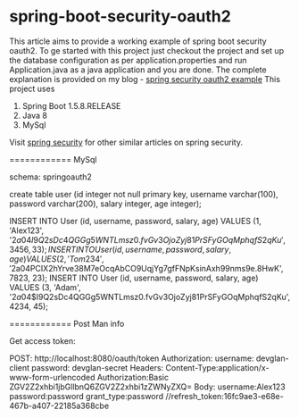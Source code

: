 # spring-boot-security-oauth2
This article aims to provide a working example of spring boot security oauth2. To ge started with this project just checkout the project
and set up the database configuration as per application.properties and run Application.java as a java application and you are done.
The complete explanation is provided on my blog - [spring security oauth2 example](http://www.devglan.com/spring-security/spring-boot-security-oauth2-example)
This project uses
1. Spring Boot 1.5.8.RELEASE
2. Java 8
3. MySql

Visit [spring security](http://www.devglan.com/tutorial/topics/spring-security) for other similar articles on spring security.


============
MySql

schema: springoauth2

create table user (id integer not null primary key, username varchar(100), password varchar(200), salary integer, age integer);

INSERT INTO User (id, username, password, salary, age) VALUES (1, 'Alex123', '$2a$04$I9Q2sDc4QGGg5WNTLmsz0.fvGv3OjoZyj81PrSFyGOqMphqfS2qKu', 3456, 33);
INSERT INTO User (id, username, password, salary, age) VALUES (2, 'Tom234', '$2a$04$PCIX2hYrve38M7eOcqAbCO9UqjYg7gfFNpKsinAxh99nms9e.8HwK', 7823, 23);
INSERT INTO User (id, username, password, salary, age) VALUES (3, 'Adam', '$2a$04$I9Q2sDc4QGGg5WNTLmsz0.fvGv3OjoZyj81PrSFyGOqMphqfS2qKu', 4234, 45);

============
Post Man info

Get access token:

POST: http://localhost:8080/oauth/token
Authorization:
	username: devglan-client
	password: devglan-secret
Headers:
	Content-Type:application/x-www-form-urlencoded
	Authorization:Basic ZGV2Z2xhbi1jbGllbnQ6ZGV2Z2xhbi1zZWNyZXQ=
Body:
	username:Alex123
	password:password
	grant_type:password
	//refresh_token:16fc9ae3-e68e-467b-a407-22185a368cbe